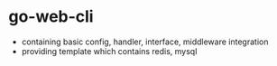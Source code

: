 # go-web-cli

- containing basic config, handler, interface, middleware integration
- providing template which contains redis, mysql